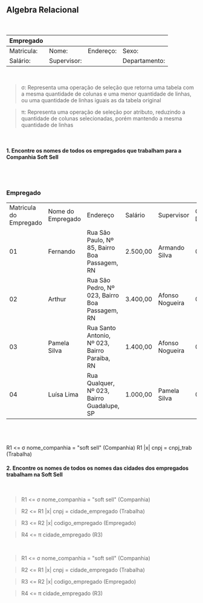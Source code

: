 ## **Algebra Relacional**

<br>

####

| Empregado  |             |           |               |
| ---------- | ----------- | --------- | ------------- |
| Matricula: | Nome:       | Endereço: | Sexo:         |
| Salário:   | Supervisor: |           | Departamento: |

<br>

> σ: Representa uma operação de seleção que retorna uma tabela com a mesma quantidade de colunas e uma menor quantidade de linhas, ou uma quantidade de linhas iguais as da tabela original

> π: Representa uma operação de seleção por atributo, reduzindo a quantidade de colunas selecionadas, porém mantendo a mesma quantidade de linhas

<br>

#### 1. Encontre os nomes de todos os empregados que trabalham para a Companhia Soft Sell

<br>

<br>

### Empregado

|                     |                   |           |        |          | |  |  |
| --- | --- | --- | --- | --- | --- | ---| --- |
| Matricula do Empregado | Nome do Empregado | Endereço | Salário  | Supervisor | Codigo do Departamento |
| 01                  | Fernando          | Rua São Paulo, Nº 85, Bairro Boa Passagem, RN |  2.500,00 | Armando Silva| 01|
| 02                  | Arthur            |  Rua São Pedro, Nº 023, Bairro Boa Passagem, RN|   3.400,00 | Afonso Nogueira | 02
| 03                  | Pamela  Silva          |  Rua Santo Antonio, Nº 023, Bairro Paraiba, RN|   1.400,00 | Afonso Nogueira | 03
| 04                  | Luísa Lima    |  Rua Qualquer, Nº 023, Bairro Guadalupe, SP|   1.000,00 | Pamela Silva | 03 |

<br>
<br>
<br>
R1 <= σ nome_companhia = "soft sell" (Companhia)
R1 |x| cnpj = cnpj_trab (Trabalha)

<br>

#### 2. Encontre os nomes de todos os nomes das cidades dos empregados trabalham na Soft Sell

<br>

> R1 <= σ nome_companhia = "soft sell" (Companhia)

> R2 <= R1 |x| cnpj = cidade_empregado (Trabalha)

> R3 <= R2 |x| codigo_empregado (Empregado)

> R4 <= π cidade_empregado (R3)

<br>

> R1 <= σ nome_companhia = "soft sell" (Companhia)

> R2 <= R1 |x| cnpj = cidade_empregado (Trabalha)

> R3 <= R2 |x| codigo_empregado (Empregado)

> R4 <= π cidade_empregado (R3)
